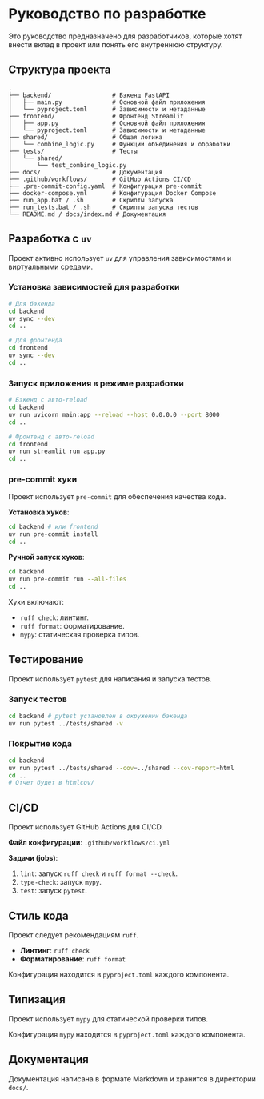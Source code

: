 # Руководство по разработке

Это руководство предназначено для разработчиков, которые хотят внести вклад в проект или понять его внутреннюю структуру.

## Структура проекта

```
.
├── backend/                 # Бэкенд FastAPI
│   ├── main.py              # Основной файл приложения
│   └── pyproject.toml       # Зависимости и метаданные
├── frontend/                # Фронтенд Streamlit
│   ├── app.py               # Основной файл приложения
│   └── pyproject.toml       # Зависимости и метаданные
├── shared/                  # Общая логика
│   └── combine_logic.py     # Функции объединения и обработки
├── tests/                   # Тесты
│   └── shared/
│       └── test_combine_logic.py
├── docs/                    # Документация
├── .github/workflows/       # GitHub Actions CI/CD
├── .pre-commit-config.yaml  # Конфигурация pre-commit
├── docker-compose.yml       # Конфигурация Docker Compose
├── run_app.bat / .sh        # Скрипты запуска
├── run_tests.bat / .sh      # Скрипты запуска тестов
└── README.md / docs/index.md # Документация
```

## Разработка с `uv`

Проект активно использует `uv` для управления зависимостями и виртуальными средами.

### Установка зависимостей для разработки

```bash
# Для бэкенда
cd backend
uv sync --dev
cd ..

# Для фронтенда
cd frontend
uv sync --dev
cd ..
```

### Запуск приложения в режиме разработки

```bash
# Бэкенд с авто-reload
cd backend
uv run uvicorn main:app --reload --host 0.0.0.0 --port 8000
cd ..

# Фронтенд с авто-reload
cd frontend
uv run streamlit run app.py
cd ..
```

### pre-commit хуки

Проект использует `pre-commit` для обеспечения качества кода.

**Установка хуков**:
```bash
cd backend # или frontend
uv run pre-commit install
cd ..
```

**Ручной запуск хуков**:
```bash
cd backend
uv run pre-commit run --all-files
cd ..
```

Хуки включают:
*   `ruff check`: линтинг.
*   `ruff format`: форматирование.
*   `mypy`: статическая проверка типов.

## Тестирование

Проект использует `pytest` для написания и запуска тестов.

### Запуск тестов

```bash
cd backend # pytest установлен в окружении бэкенда
uv run pytest ../tests/shared -v
```

### Покрытие кода

```bash
cd backend
uv run pytest ../tests/shared --cov=../shared --cov-report=html
cd ..
# Отчет будет в htmlcov/
```

## CI/CD

Проект использует GitHub Actions для CI/CD.

**Файл конфигурации**: `.github/workflows/ci.yml`

**Задачи (jobs)**:
1.  `lint`: запуск `ruff check` и `ruff format --check`.
2.  `type-check`: запуск `mypy`.
3.  `test`: запуск `pytest`.

## Стиль кода

Проект следует рекомендациям `ruff`.

*   **Линтинг**: `ruff check`
*   **Форматирование**: `ruff format`

Конфигурация находится в `pyproject.toml` каждого компонента.

## Типизация

Проект использует `mypy` для статической проверки типов.

Конфигурация `mypy` находится в `pyproject.toml` каждого компонента.

## Документация

Документация написана в формате Markdown и хранится в директории `docs/`.
